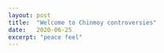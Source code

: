 ```yaml
---
layout: post
title:  "Welcome to Chinmoy controversies"
date:   2020-06-25
excerpt: "peace feel"
---
```

